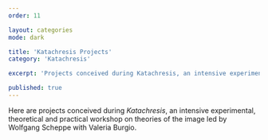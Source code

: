 ```yaml
---
order: 11

layout: categories
mode: dark

title: 'Katachresis Projects'
category: 'Katachresis'

excerpt: 'Projects conceived during Katachresis, an intensive experimental, theoretical and practical workshop on theories of the image led by Wolfgang Scheppe with Valeria Burgio.'

published: true
---
```


Here are projects conceived during *Katachresis*, an intensive experimental, theoretical and practical workshop on theories of the image led by Wolfgang Scheppe with Valeria Burgio.
